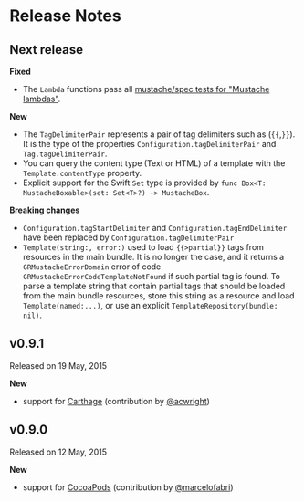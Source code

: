 Release Notes
=============


## Next release

**Fixed**

- The `Lambda` functions pass all [mustache/spec tests for "Mustache lambdas"](https://github.com/mustache/spec/blob/v1.1.2/specs/%7Elambdas.yml).

**New**

- The `TagDelimiterPair` represents a pair of tag delimiters such as (`{{`,`}}`). It is the type of the properties `Configuration.tagDelimiterPair` and `Tag.tagDelimiterPair`.
- You can query the content type (Text or HTML) of a template with the `Template.contentType` property.
- Explicit support for the Swift `Set` type is provided by `func Box<T: MustacheBoxable>(set: Set<T>?) -> MustacheBox`.

**Breaking changes**

- `Configuration.tagStartDelimiter` and `Configuration.tagEndDelimiter` have been replaced by `Configuration.tagDelimiterPair`
- `Template(string:, error:)` used to load `{{>partial}}` tags from resources in the main bundle. It is no longer the case, and it returns a `GRMustacheErrorDomain` error of code `GRMustacheErrorCodeTemplateNotFound` if such partial tag is found. To parse a template string that contain partial tags that should be loaded from the main bundle resources, store this string as a resource and load `Template(named:...)`, or use an explicit `TemplateRepository(bundle: nil)`.


## v0.9.1

Released on 19 May, 2015

**New**

- support for [Carthage](https://github.com/Carthage/Carthage) (contribution by [@acwright](https://github.com/acwright))



## v0.9.0

Released on 12 May, 2015

**New**

- support for [CocoaPods](https://cocoapods.org) (contribution by [@marcelofabri](https://github.com/marcelofabri))
